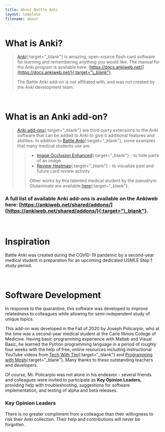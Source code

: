 ```yaml
---
title: About Battle Anki
layout: template
filename: about
---
```


# What is Anki?

>[Anki](https://apps.ankiweb.net/){:target="\_blank"} is amazing, open-source flash card software for learning and remembering anything you
>would like. The manual for the Anki program is available here: [https://docs.ankiweb.net/](https://docs.ankiweb.net/){:target="\_blank"}.
>
>The Battle Anki add-on is not affiliated with, and was not created by the Anki development team.

<br>

# What is an Anki add-on?

>[Anki add-ons](https://docs.ankiweb.net/addons.html?highlight=add#add-ons){:target="\_blank"} are third-party extensions to the Anki software
>that can be added to Anki to give it additional features and abilities. In addition to
>[Battle Anki](https://ankiweb.net/shared/info/613520216){:target="\_blank"}, some examples that many medical students use are:
>>- [Image Occlusion Enhanced](https://ankiweb.net/shared/info/1111933094){:target="\_blank"} - to hide parts of an image
>>- [Review Heatmap](https://ankiweb.net/shared/info/1771074083){:target="\_blank"} - to visualize past and future card review activity
>>
>> Other works by this talented medical student by the pseudnym Glutanimate are available
>> [here](https://glutanimate.com/projects/#anki-addons){:target="\_blank"}.

### A full list of available Anki add-ons is available on the Ankiweb here: [https://ankiweb.net/shared/addons/](https://ankiweb.net/shared/addons/){:target="\_blank"}.

<br>

# Inspiration

 Battle Anki was created during the COVID-19 pandemic by a second-year medical student in preparation for an upcoming
 dedicated USMLE Step 1 study period. 

<br>

# Software Development
 
 In response to the quarantine, this software was developed to improve relatedness to colleagues while allowing for
 semi-independent study of unique topics.
 
 This add-on was developed in the Fall of 2020 by Joseph Policarpio, who at the time was a second-year medical student
 at the Carle Illinois College of Medicine. Having basic programming experience with Matlab and Visual Basic, he 
 learned the Python programming language in a period of roughly four weeks with the help of free, online resources 
 including instructional YouTube videos from [Tech With Tim](https://www.youtube.com/c/TechWithTim){:target="\_blank"} and [Programming
 with Mosh](https://www.youtube.com/c/programmingwithmosh){:target="\_blank"}. Many thanks to these outstanding teachers and developers.
 
 Of course, Mr. Policarpio was not alone in his endeavor - several friends and colleagues were invited to participate
 as **Key Opinion Leaders**, providing help with troubleshooting, suggestions for software implementation, and testing
 of alpha and beta releases.
 
 ### Key Opinion Leaders
 
 There is no greater compliment from a colleague than their willingness to risk their Anki collection. Their help and
 contributions will never be forgotten.
 
 
 

